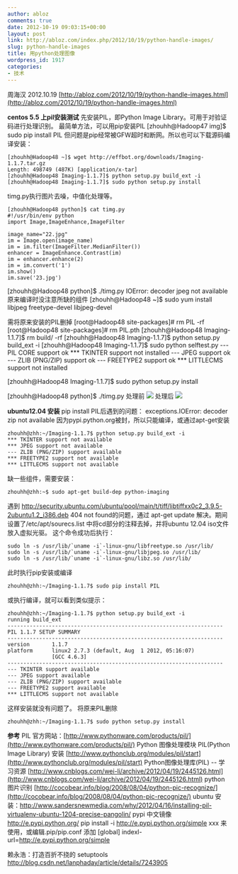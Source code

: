 ```yaml
---
author: abloz
comments: true
date: 2012-10-19 09:03:15+00:00
layout: post
link: http://abloz.com/index.php/2012/10/19/python-handle-images/
slug: python-handle-images
title: 用python处理图像
wordpress_id: 1917
categories:
- 技术
---
```


周海汉
2012.10.19
[http://abloz.com/2012/10/19/python-handle-images.html](http://abloz.com/2012/10/19/python-handle-images.html)

**centos 5.5 上pil安装测试**
先安装PIL，即Python Image Library。可用于对验证码进行处理识别。
最简单方法，可以用pip安装PIL
[zhouhh@Hadoop47 img]$ sudo pip install PIL
但问题是pip经常被GFW超时和断网。所以也可以下载源码编译安装：

    
    
    [zhouhh@Hadoop48 ~]$ wget http://effbot.org/downloads/Imaging-1.1.7.tar.gz
    Length: 498749 (487K) [application/x-tar]
    [zhouhh@Hadoop48 Imaging-1.1.7]$ python setup.py build_ext -i
    [zhouhh@Hadoop48 Imaging-1.1.7]$ sudo python setup.py install
    


timg.py执行图片去噪，中值化处理等。

    
    [zhouhh@Hadoop48 python]$ cat timg.py
    #!/usr/bin/env python
    import Image,ImageEnhance,ImageFilter
    
    image_name="22.jpg"
    im = Image.open(image_name)
    im = im.filter(ImageFilter.MedianFilter())
    enhancer = ImageEnhance.Contrast(im)
    im = enhancer.enhance(2)
    im = im.convert('1')
    im.show()
    im.save('23.jpg')


[zhouhh@Hadoop48 python]$ ./timg.py
IOError: decoder jpeg not available
原来编译时没注意所缺的组件
[zhouhh@Hadoop48 ~]$ sudo yum install libjpeg freetype-devel libjpeg-devel

需将原来安装的PIL删掉
[root@Hadoop48 site-packages]# rm PIL -rf
[root@Hadoop48 site-packages]# rm PIL.pth
[zhouhh@Hadoop48 Imaging-1.1.7]$ rm build/ -rf
[zhouhh@Hadoop48 Imaging-1.1.7]$ python setup.py build_ext -i
[zhouhh@Hadoop48 Imaging-1.1.7]$ sudo python selftest.py
--- PIL CORE support ok
*** TKINTER support not installed
--- JPEG support ok
--- ZLIB (PNG/ZIP) support ok
--- FREETYPE2 support ok
*** LITTLECMS support not installed

[zhouhh@Hadoop48 Imaging-1.1.7]$ sudo python setup.py install

[zhouhh@Hadoop48 python]$ ./timg.py
处理前
[![](http://abloz.com/wp-content/uploads/2012/10/22.jpg)](http://abloz.com/wp-content/uploads/2012/10/22.jpg)
处理后
[![](http://abloz.com/wp-content/uploads/2012/10/23.jpg)](http://abloz.com/wp-content/uploads/2012/10/23.jpg)

**ubuntu12.04 安装**
pip install PIL后遇到的问题：
exceptions.IOError: decoder zip not available
因为pypi.python.org被封，所以只能编译，或通过apt-get安装

    
    
    zhouhh@zhh:~/Imaging-1.1.7$ python setup.py build_ext -i
    *** TKINTER support not available
    *** JPEG support not available
    --- ZLIB (PNG/ZIP) support available
    *** FREETYPE2 support not available
    *** LITTLECMS support not available
    


缺一些组件，需要安装：

    
    
    zhouhh@zhh:~$ sudo apt-get build-dep python-imaging
    


遇到 http://security.ubuntu.com/ubuntu/pool/main/t/tiff/libtiffxx0c2_3.9.5-2ubuntu1.2_i386.deb 404 not found的问题，通过
apt-get update 解决。期间设置了/etc/apt/sourecs.list 中将cd部分的注释去掉，并将ubuntu 12.04 iso文件放入虚拟光驱。
这个命令成功后执行：

    
    
    sudo ln -s /usr/lib/`uname -i`-linux-gnu/libfreetype.so /usr/lib/
    sudo ln -s /usr/lib/`uname -i`-linux-gnu/libjpeg.so /usr/lib/
    sudo ln -s /usr/lib/`uname -i`-linux-gnu/libz.so /usr/lib/
    


此时执行pip安装或编译

    
    
    zhouhh@zhh:~/Imaging-1.1.7$ sudo pip install PIL
    


或执行编译，就可以看到类似提示：

    
    
    zhouhh@zhh:~/Imaging-1.1.7$ python setup.py build_ext -i
    running build_ext
    --------------------------------------------------------------------
    PIL 1.1.7 SETUP SUMMARY
    --------------------------------------------------------------------
    version       1.1.7
    platform      linux2 2.7.3 (default, Aug  1 2012, 05:16:07)
                  [GCC 4.6.3]
    --------------------------------------------------------------------
    --- TKINTER support available
    --- JPEG support available
    --- ZLIB (PNG/ZIP) support available
    --- FREETYPE2 support available
    *** LITTLECMS support not available
    


这样安装就没有问题了。
将原来PIL删除

    
    
    zhouhh@zhh:~/Imaging-1.1.7$ sudo python setup.py install
    



**参考**
PIL 官方网站：[http://www.pythonware.com/products/pil/](http://www.pythonware.com/products/pil/)
Python 图像处理模块 PIL(Python Image Library) 安装 [http://www.pythonclub.org/modules/pil/start](http://www.pythonclub.org/modules/pil/start)
Python图像处理库(PIL) -- 学习资源 [http://www.cnblogs.com/wei-li/archive/2012/04/19/2445126.html](http://www.cnblogs.com/wei-li/archive/2012/04/19/2445126.html)
python 图片识别 [http://cocobear.info/blog/2008/08/04/python-pic-recognize/](http://cocobear.info/blog/2008/08/04/python-pic-recognize/)
ubuntu 安装：http://www.sandersnewmedia.com/why/2012/04/16/installing-pil-virtualenv-ubuntu-1204-precise-pangolin/
pypi 中文镜像 http://e.pypi.python.org/  pip install -i http://e.pypi.python.org/simple xxx 来使用，或编辑.pip/pip.conf
添加
[global]
indexl-url=http://e.pypi.python.org/simple

赖永浩：打造百折不挠的 setuptools  http://blog.csdn.net/lanphaday/article/details/7243905
